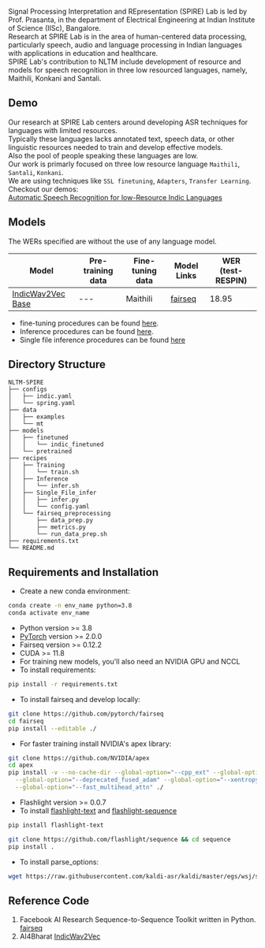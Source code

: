 Signal Processing Interpretation and REpresentation (SPIRE) Lab is led by Prof. Prasanta, in the department of Electrical Engineering at Indian Institute of Science (IISc), Bangalore.<br> 
Research at SPIRE Lab is in the area of human-centered data processing, particularly speech, audio and language processing in Indian languages with applications in education and healthcare.<br>
SPIRE Lab's contribution to NLTM include development of resource and models for speech recognition in three low resourced languages, namely, Maithili, Konkani and Santali.

## Demo
Our research at SPIRE Lab centers around developing ASR techniques for languages with limited resources.<br>
Typically these languages lacks annotated text, speech data, or other linguistic resources needed to train and develop effective models.<br>
Also the pool of people speaking these languages are low.<br>
Our work is primarly focused on three low resource language `Maithili`, `Santali`, `Konkani`.<br>
We are using techniques like `SSL finetuning`, `Adapters`, `Transfer Learning`.<br>
Checkout our demos:<br>
[Automatic Speech Recognition for low-Resource Indic Languages](https://amartyaveer.github.io/ASR-Deploy/)

## Models

The WERs specified are without the use of any language model.

Model | Pre-training data | Fine-tuning data | Model Links | WER (test-RESPIN)
|---|---|---|---|---
[IndicWav2Vec Base](https://indic-asr-public.objectstore.e2enetworks.net/aaai_ckpts/pretrained_models/indicw2v_base_pretrained.pt) | --- | Maithili | [fairseq](https://media.githubusercontent.com/media/Amartyaveer/NLTM-Spire/main/Models/Finetuned/indic_finetuned/mt_checkpoint_best.pt?download=true) | 18.95


* fine-tuning procedures can be found [here](https://github.com/Amartyaveer/NLTM-Spire/tree/main/recipes/Training).
* Inference procedures can be found [here](https://github.com/Amartyaveer/NLTM-Spire/tree/main/recipes/Inference).
* Single file inference procedures can be found [here](https://github.com/Amartyaveer/NLTM-Spire/tree/main/recipes/Single_File_Infer)

## Directory Structure
```
NLTM-SPIRE
├── configs
│   ├── indic.yaml
│   └── spring.yaml
├── data
│   ├── examples
│   └── mt
├── models
│   ├── finetuned
│   │   └── indic_finetuned
│   └── pretrained
├── recipes
│   ├── Training
│   │   └── train.sh
│   ├── Inference
│   │   └── infer.sh
│   ├── Single_File_infer
│   │   ├── infer.py
│   │   └── config.yaml
│   └── fairseq_preprocessing
│       ├── data_prep.py
│       ├── metrics.py
│       └── run_data_prep.sh
├── requirements.txt
└── README.md
```

## Requirements and Installation
* Create a new conda environment:
```bash
conda create -n env_name python=3.8
conda activate env_name
```
* Python version >= 3.8
* [PyTorch](https://pytorch.org/) version >= 2.0.0
* Fairseq version >= 0.12.2
* CUDA >= 11.8
* For training new models, you'll also need an NVIDIA GPU and NCCL
* To install requirements:

```bash
pip install -r requirements.txt
```
* To install fairseq and develop locally:

``` bash
git clone https://github.com/pytorch/fairseq
cd fairseq
pip install --editable ./
```
* For faster training install NVIDIA's apex library:
```bash
git clone https://github.com/NVIDIA/apex
cd apex
pip install -v --no-cache-dir --global-option="--cpp_ext" --global-option="--cuda_ext" \
  --global-option="--deprecated_fused_adam" --global-option="--xentropy" \
  --global-option="--fast_multihead_attn" ./
```
* Flashlight version >= 0.0.7
* To install [flashlight-text](https://github.com/flashlight/text) and [flashlight-sequence](https://github.com/flashlight/sequence)
```bash
pip install flashlight-text

git clone https://github.com/flashlight/sequence && cd sequence
pip install .
```
* To install parse_options:
```bash
wget https://raw.githubusercontent.com/kaldi-asr/kaldi/master/egs/wsj/s5/utils/parse_options.sh && sudo mv parse_options.sh /usr/local/bin/
```

## Reference Code
1. Facebook AI Research Sequence-to-Sequence Toolkit written in Python. [fairseq](https://github.com/facebookresearch/fairseq)
2. AI4Bharat [IndicWav2Vec](https://ai4bharat.iitm.ac.in/indicwav2vec/)



